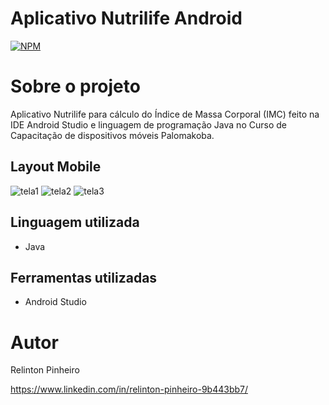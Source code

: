 # Aplicativo Nutrilife Android
[![NPM](https://img.shields.io/npm/l/react)](https://github.com/Relinton/AspNetCorePaginacaoDataTable/blob/main/LICENSE) 

# Sobre o projeto

Aplicativo Nutrilife para cálculo do Índice de Massa Corporal (IMC) feito na IDE Android Studio e linguagem de programação Java no Curso de Capacitação de dispositivos móveis Palomakoba.

## Layout Mobile
![tela1](https://user-images.githubusercontent.com/32855779/186529423-469b854b-6ca8-4909-8e07-249639391609.png)
![tela2](https://user-images.githubusercontent.com/32855779/186529433-0c57af72-c64b-4bae-b889-6dcf28a0ad46.png)
![tela3](https://user-images.githubusercontent.com/32855779/186529438-182a317d-d01b-40b9-bd21-4dc7e556fe7b.png)

## Linguagem utilizada
- Java

## Ferramentas utilizadas
- Android Studio

# Autor
Relinton Pinheiro

https://www.linkedin.com/in/relinton-pinheiro-9b443bb7/
